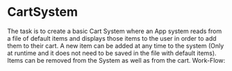# CartSystem
The task is to create a basic Cart System where an App system reads from a file of default items and displays those items to the user in order to add them to their cart.
A new item can be added at any time to the system (Only at runtime and it does not need to be saved in the file with default items). Items can be removed from the System 
as well as from the cart. Work-Flow: 

